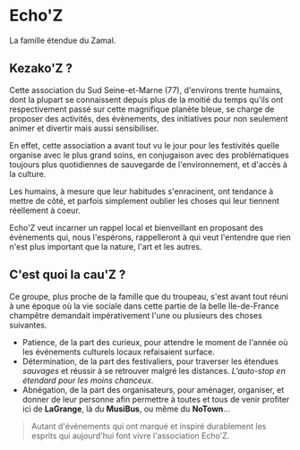 
# Echo'Z

La famille étendue du Zamal.

## Kezako'Z ?

Cette association du Sud Seine-et-Marne (77), d'environs trente humains, dont la plupart se connaissent depuis plus de la moitié du temps qu'ils ont respectivement passé sur cette magnifique planète bleue, se charge de proposer des activités, des évènements, des initiatives pour non seulement animer et divertir mais aussi sensibiliser.

En effet, cette association a avant tout vu le jour pour les festivités quelle organise avec le plus grand soins, en conjugaison avec des problématiques toujours plus quotidiennes de sauvegarde de l'environnement, et d'accès à la culture.

Les humains, à mesure que leur habitudes s'enracinent, ont tendance à mettre de côté, et parfois simplement oublier les choses qui leur tiennent réellement à coeur.

Echo'Z veut incarner un rappel local et bienveillant en proposant des évènements qui, nous l'espérons, rappelleront à qui veut l'entendre que rien n'est plus important que la nature, l'art et les autres.

## C'est quoi la cau'Z ?

Ce groupe, plus proche de la famille que du troupeau, s'est avant tout réuni à une époque où la vie sociale dans cette partie de la belle Ile-de-France champêtre demandait impérativement l'une ou plusieurs des choses suivantes.
- Patience, de la part des curieux, pour attendre le moment de l'année où les événements culturels locaux refaisaient surface.
- Détermination, de la part des festivaliers, pour traverser les étendues *sauvages* et réussir à se retrouver malgré les distances. *L'auto-stop en étendard pour les moins chanceux.*
- Abnégation, de la part des organisateurs, pour aménager, organiser, et donner de leur personne afin permettre à toutes et tous de venir profiter ici de **LaGrange**, là du **MusiBus**, ou même du **NoTown**...

> Autant d'évènements qui ont marqué et inspiré durablement les esprits qui aujourd'hui font vivre l'association Echo'Z.


